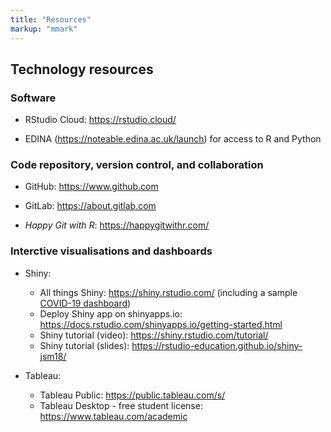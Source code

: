 ```yaml
---
title: "Resources"
markup: "mmark"
---
```


## Technology resources

### Software

- RStudio Cloud: https://rstudio.cloud/ 

- EDINA (https://noteable.edina.ac.uk/launch) for access to R and Python

### Code repository, version control, and collaboration 

- GitHub: https://www.github.com

- GitLab: https://about.gitlab.com

- *Happy Git with R*: https://happygitwithr.com/ 

### Interctive visualisations and dashboards

- Shiny:
  - All things Shiny: https://shiny.rstudio.com/ (including a sample [COVID-19 dashboard](https://shiny.rstudio.com/gallery/covid19-tracker.html))
  - Deploy Shiny app on shinyapps.io: https://docs.rstudio.com/shinyapps.io/getting-started.html
  - Shiny tutorial (video): https://shiny.rstudio.com/tutorial/
  - Shiny tutorial (slides): https://rstudio-education.github.io/shiny-jsm18/

- Tableau: 
  - Tableau Public: https://public.tableau.com/s/
  - Tableau Desktop - free student license: https://www.tableau.com/academic
